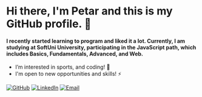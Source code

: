 #   Hi there, I'm Petar and this is my GitHub profile. 👋

#### I recently started learning to program and liked it a lot. Currently, I am studying at SoftUni University, participating in the JavaScript path, which includes Basics, Fundamentals, Advanced, and Web.


  - I’m interested in sports, and coding! 💪 
  - I'm open to new opportunities and skills! ⚡

[![GitHub](https://img.shields.io/badge/GitHub-Black?style=for-the-badge&logo=github)](https://github.com/PetarIvanov01)
[![LinkedIn](https://img.shields.io/badge/LinkedIn-Blue?style=for-the-badge&logo=linkedin)](https://www.linkedin.com/in/petar-ivanov-7a986b248/)
[![Email](https://img.shields.io/badge/Email-Gmail-red?style=for-the-badge&logo=gmail)](mailto:petarivanov0122@gmail.com)






